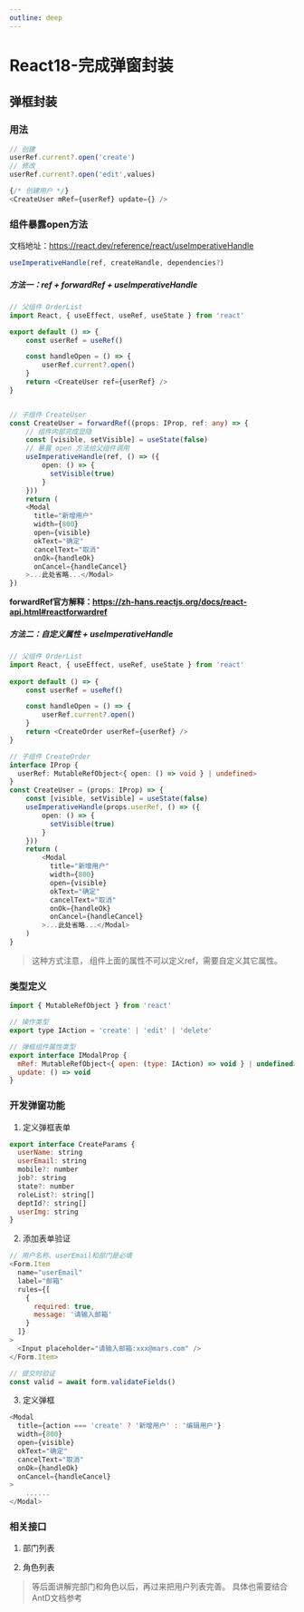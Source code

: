 ```yaml
---
outline: deep
---
```


# React18-完成弹窗封装
## 弹框封装

### 用法

```js
// 创建
userRef.current?.open('create')
// 修改
userRef.current?.open('edit',values)

{/* 创建用户 */}
<CreateUser mRef={userRef} update={} />
```

### 组件暴露open方法

文档地址：https://react.dev/reference/react/useImperativeHandle

```js
useImperativeHandle(ref, createHandle, dependencies?)
```

##### 方法一：**ref + forwardRef + useImperativeHandle**

```ts
// 父组件 OrderList
import React, { useEffect, useRef, useState } from 'react'

export default () => {
    const userRef = useRef()

    const handleOpen = () => {
        userRef.current?.open()
    }
    return <CreateUser ref={userRef} />
}


// 子组件 CreateUser
const CreateUser = forwardRef((props: IProp, ref: any) => {
    // 组件内部完成显隐
    const [visible, setVisible] = useState(false)
    // 暴露 open 方法给父组件调用
    useImperativeHandle(ref, () => ({
        open: () => {
          setVisible(true)
        }
    }))
    return (
    <Modal
      title="新增用户"
      width={800}
      open={visible}
      okText="确定"
      cancelText="取消"
      onOk={handleOk}
      onCancel={handleCancel}
    >...此处省略...</Modal>
})
```

**forwardRef官方解释：https://zh-hans.reactjs.org/docs/react-api.html#reactforwardref**

##### 方法二：自定义属性 + useImperativeHandle

```ts
// 父组件 OrderList
import React, { useEffect, useRef, useState } from 'react'
 
export default () => {
    const userRef = useRef()

    const handleOpen = () => {
        userRef.current?.open()
    }
    return <CreateOrder userRef={userRef} />
}

// 子组件 CreateOrder
interface IProp {
  userRef: MutableRefObject<{ open: () => void } | undefined>
}
const CreateUser = (props: IProp) => {
    const [visible, setVisible] = useState(false)
    useImperativeHandle(props.userRef, () => ({
        open: () => {
          setVisible(true)
        }
    }))
    return (
        <Modal
          title="新增用户"
          width={800}
          open={visible}
          okText="确定"
          cancelText="取消"
          onOk={handleOk}
          onCancel={handleCancel}
        >...此处省略...</Modal>
    )
}
```

> 这种方式注意，<CreateOrder userRef={userRef} /> 组件上面的属性不可以定义ref，需要自定义其它属性。

### 类型定义

```js
import { MutableRefObject } from 'react'

// 操作类型
export type IAction = 'create' | 'edit' | 'delete'

// 弹框组件属性类型
export interface IModalProp {
  mRef: MutableRefObject<{ open: (type: IAction) => void } | undefined>
  update: () => void
}
```

### 开发弹窗功能

1. 定义弹框表单

```js
export interface CreateParams {
  userName: string
  userEmail: string
  mobile?: number
  job?: string
  state?: number
  roleList?: string[]
  deptId?: string[]
  userImg: string
}
```

2. 添加表单验证

```js
// 用户名称、userEmail和部门是必填
<Form.Item
  name="userEmail"
  label="邮箱"
  rules={[
    {
      required: true,
      message: '请输入邮箱'
    }
  ]}
>
  <Input placeholder="请输入邮箱:xxx@mars.com" />
</Form.Item>

// 提交时验证
const valid = await form.validateFields()
```

3. 定义弹框

```js
<Modal
  title={action === 'create' ? '新增用户' : '编辑用户'}
  width={800}
  open={visible}
  okText="确定"
  cancelText="取消"
  onOk={handleOk}
  onCancel={handleCancel}
>
    ......
</Modal>
```

### 相关接口

1. 部门列表

2. 角色列表

> 等后面讲解完部门和角色以后，再过来把用户列表完善。
> 具体也需要结合AntD文档参考
